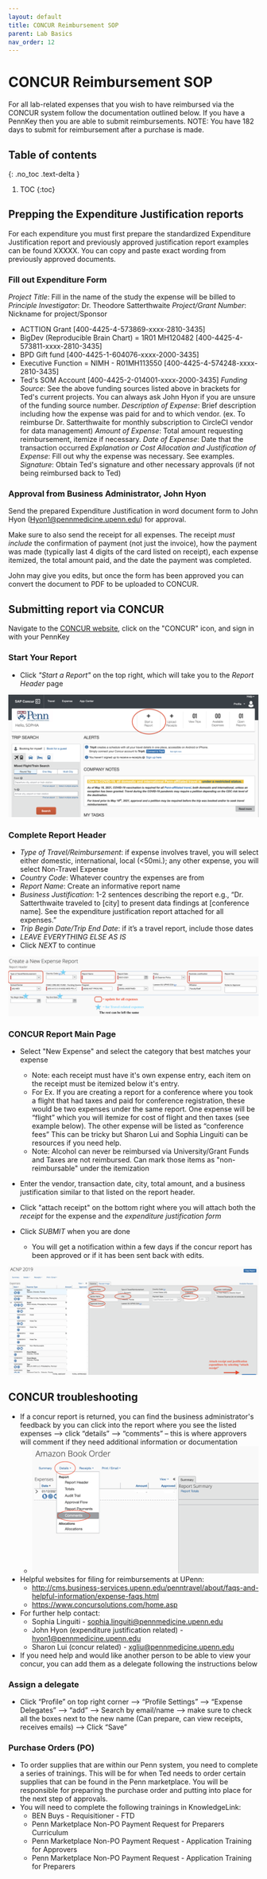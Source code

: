 ```yaml
---
layout: default
title: CONCUR Reimbursement SOP
parent: Lab Basics
nav_order: 12
---
```


# CONCUR Reimbursement SOP
For all lab-related expenses that you wish to have reimbursed via the CONCUR system follow the documentation outlined below. If you have a PennKey then you are able to submit reimbursements. NOTE: You have 182 days to submit for reimbursement after a purchase is made.

## Table of contents
{: .no_toc .text-delta }

1. TOC
{:toc}

## Prepping the Expenditure Justification reports
For each expenditure you must first prepare the standardized Expenditure Justification report and previously approved justification report examples can be found XXXXX. You can copy and paste exact wording from previously approved documents.

### Fill out Expenditure Form
_Project Title_: Fill in the name of the study the expense will be billed to
_Principle Investigator_: Dr. Theodore Satterthwaite
_Project/Grant Number_: Nickname for project/Sponsor
- ACTTION Grant [400-4425-4-573869-xxxx-2810-3435]
- BigDev (Reproducible Brain Chart) = 1R01 MH120482 [400-4425-4-573811-xxxx-2810-3435]
- BPD Gift fund [400-4425-1-604076-xxxx-2000-3435]
- Executive Function = NIMH - R01MH113550 [400-4425-4-574248-xxxx-2810-3435]
- Ted's SOM Account [400-4425-2-014001-xxxx-2000-3435]
_Funding Source_: See the above funding sources listed above in brackets for Ted's current projects. You can always ask John Hyon if you are unsure of the funding source number.
_Description of Expense_: Brief description including how the expense was paid for and to which vendor. (ex. To reimburse Dr. Satterthwaite for monthly subscription to CircleCI vendor for data management)
_Amount of Expense_: Total amount requesting reimbursement, itemize if necessary.
_Date of Expense_: Date that the transaction occurred
_Explanation or Cost Allocation and Justification of Expense_: Fill out why the expense was necessary. See examples.
_Signature_: Obtain Ted's signature and other necessary approvals (if not being reimbursed back to Ted)

### Approval from Business Administrator, John Hyon
Send the prepared Expenditure Justification in word document form to John Hyon (Hyon1@pennmedicine.upenn.edu) for approval.

Make sure to also send the receipt for all expenses. The receipt _must include_ the confirmation of payment (not just the invoice), how the payment was made (typically last 4 digits of the card listed on receipt), each expense itemized, the total amount paid, and the date the payment was completed.

John may give you edits, but once the form has been approved you can convert the document to PDF to be uploaded to CONCUR.


## Submitting report via CONCUR
Navigate to the [CONCUR website](https://cms.business-services.upenn.edu/penntravel/expense-report.html), click on the "CONCUR" icon, and sign in with your PennKey

### Start Your Report
- Click _"Start a Report"_ on the top right, which will take you to the _Report Header_ page
<img src="/assets/images/startareport.png" alt="startareport">

### Complete Report Header
- _Type of Travel/Reimbursement_: if expense involves travel, you will select either domestic, international, local (<50mi.); any other expense, you will select Non-Travel Expense
- _Country Code_: Whatever country the expenses are from
- _Report Name_: Create an informative report name
- _Business Justification_: 1-2 sentences describing the report e.g., “Dr. Satterthwaite traveled to [city] to present data findings at [conference name]. See the expenditure justification report attached for all expenses.”
- _Trip Begin Date/Trip End Date_: if it’s a travel report, include those dates
- _LEAVE EVERYTHING ELSE AS IS_
- Click _NEXT_ to continue
<img src="/assets/images/CONCUR_reportheader.png" alt="reportheader">

### CONCUR Report Main Page
- Select "New Expense" and select the category that best matches your expense
  - Note: each receipt must have it's own expense entry, each item on the receipt must be itemized below it's entry.
  - For Ex. If you are creating a report for a conference where you took a flight that had taxes and paid for conference registration, these would be two expenses under the same report. One expense will be “flight” which you will itemize for cost of flight and then taxes (see example below). The other expense will be listed as “conference fees” This can be tricky but Sharon Lui and Sophia Linguiti can be resources if you need help.
  - Note: Alcohol can never be reimbursed via University/Grant Funds and Taxes are not reimbursed. Can mark those items as "non-reimbursable" under the itemization
- Enter the vendor, transaction date, city, total amount, and a business justification similar to that listed on the report header.
- Click "attach receipt" on the bottom right where you will attach both the _receipt_ for the expense and the _expenditure justification form_
- Click _SUBMIT_ when you are done

  - You will get a notification within a few days if the concur report has been approved or if it has been sent back with  edits.
<img src="/assets/images/example concur report.png" alt="examplereport">


## CONCUR troubleshooting
-  If a concur report is returned, you can find the business administrator's feedback by you can click into the report where you see the listed expenses --> click “details” --> “comments” – this is where approvers will comment if they need additional information or documentation
    - <img src="/assets/images/Comments.png" alt="comments">
- Helpful websites for filing for reimbursements at UPenn:
    - http://cms.business-services.upenn.edu/penntravel/about/faqs-and-helpful-information/expense-faqs.html
    - https://www.concursolutions.com/home.asp
- For further help contact:
    - Sophia Linguiti - sophia.linguiti@pennmedicine.upenn.edu
    - John Hyon (expenditure justification related) - hyon1@pennmedicine.upenn.edu
    - Sharon Lui (concur related) - xgliu@pennmedicine.upenn.edu
- If you need help and would like another person to be able to view your concur, you can add them as a delegate following the instructions below


### Assign a delegate
- Click “Profile” on top right corner --> “Profile Settings” --> “Expense Delegates” --> “add” --> Search by email/name --> make sure to check all the boxes next to the new name (Can prepare, can view receipts, receives emails) --> Click “Save”


### Purchase Orders (PO)
- To order supplies that are within our Penn system, you need to complete a series of trainings. This will be for when Ted needs to order certain supplies that can be found in the Penn marketplace. You will be responsible for preparing the purchase order and putting into place for the next step of approvals.
- You will need to complete the following trainings in KnowledgeLink:
    - BEN Buys - Requisitioner - FTD
    - Penn Marketplace Non-PO Payment Request for Preparers Curriculum
    - Penn Marketplace Non-PO Payment Request - Application Training for Approvers
    - Penn Marketplace Non-PO Payment Request - Application Training for Preparers
